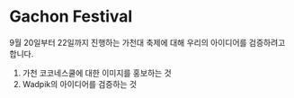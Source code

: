 # Gachon Festival
9월 20일부터 22일까지 진행하는 가천대 축제에 대해 우리의 아이디어를 검증하려고 합니다.

1. 가천 코코네스쿨에 대한 이미지를 홍보하는 것
2. Wadpik의 아이디어를 검증하는 것
